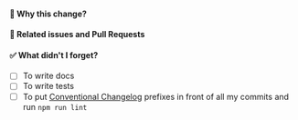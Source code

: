 
#### :rocket: Why this change?

#### :memo: Related issues and Pull Requests

#### :white_check_mark: What didn't I forget?

- [ ] To write docs
- [ ] To write tests
- [ ] To put [Conventional Changelog](https://dredd.readthedocs.io/en/latest/contributing/#sem-rel) prefixes in front of all my commits and run `npm run lint`
